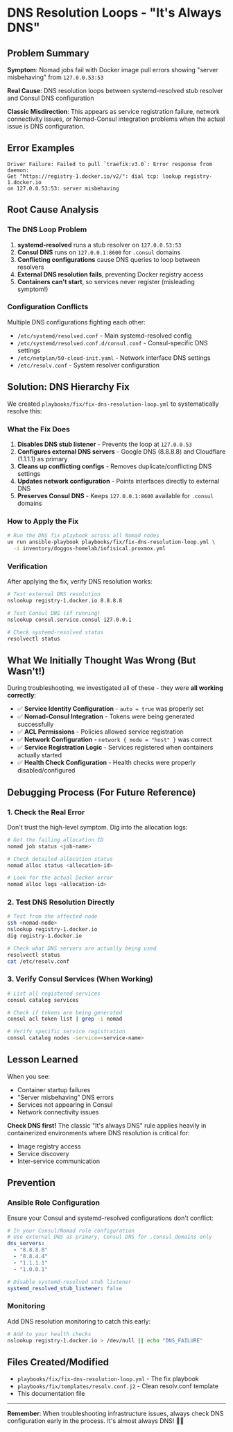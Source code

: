 # DNS Resolution Loops - "It's Always DNS"

## Problem Summary

**Symptom**: Nomad jobs fail with Docker image pull errors showing "server misbehaving" from `127.0.0.53:53`

**Real Cause**: DNS resolution loops between systemd-resolved stub resolver and Consul DNS configuration

**Classic Misdirection**: This appears as service registration failure, network connectivity issues, or Nomad-Consul integration problems when the actual issue is DNS configuration.

## Error Examples

```text
Driver Failure: Failed to pull `traefik:v3.0`: Error response from daemon:
Get "https://registry-1.docker.io/v2/": dial tcp: lookup registry-1.docker.io
on 127.0.0.53:53: server misbehaving
```

## Root Cause Analysis

### The DNS Loop Problem

1. **systemd-resolved** runs a stub resolver on `127.0.0.53:53`
2. **Consul DNS** runs on `127.0.0.1:8600` for `.consul` domains
3. **Conflicting configurations** cause DNS queries to loop between resolvers
4. **External DNS resolution fails**, preventing Docker registry access
5. **Containers can't start**, so services never register (misleading symptom!)

### Configuration Conflicts

Multiple DNS configurations fighting each other:

- `/etc/systemd/resolved.conf` - Main systemd-resolved config
- `/etc/systemd/resolved.conf.d/consul.conf` - Consul-specific DNS settings
- `/etc/netplan/50-cloud-init.yaml` - Network interface DNS settings
- `/etc/resolv.conf` - System resolver configuration

## Solution: DNS Hierarchy Fix

We created `playbooks/fix/fix-dns-resolution-loop.yml` to systematically resolve this:

### What the Fix Does

1. **Disables DNS stub listener** - Prevents the loop at `127.0.0.53`
2. **Configures external DNS servers** - Google DNS (8.8.8.8) and Cloudflare (1.1.1.1) as primary
3. **Cleans up conflicting configs** - Removes duplicate/conflicting DNS settings
4. **Updates network configuration** - Points interfaces directly to external DNS
5. **Preserves Consul DNS** - Keeps `127.0.0.1:8600` available for `.consul` domains

### How to Apply the Fix

```bash
# Run the DNS fix playbook across all Nomad nodes
uv run ansible-playbook playbooks/fix/fix-dns-resolution-loop.yml \
  -i inventory/doggos-homelab/infisical.proxmox.yml
```

### Verification

After applying the fix, verify DNS resolution works:

```bash
# Test external DNS resolution
nslookup registry-1.docker.io 8.8.8.8

# Test Consul DNS (if running)
nslookup consul.service.consul 127.0.0.1

# Check systemd-resolved status
resolvectl status
```

## What We Initially Thought Was Wrong (But Wasn't!)

During troubleshooting, we investigated all of these - they were **all working correctly**:

- ✅ **Service Identity Configuration** - `auto = true` was properly set
- ✅ **Nomad-Consul Integration** - Tokens were being generated successfully
- ✅ **ACL Permissions** - Policies allowed service registration
- ✅ **Network Configuration** - `network { mode = "host" }` was correct
- ✅ **Service Registration Logic** - Services registered when containers actually started
- ✅ **Health Check Configuration** - Health checks were properly disabled/configured

## Debugging Process (For Future Reference)

### 1. Check the Real Error

Don't trust the high-level symptom. Dig into the allocation logs:

```bash
# Get the failing allocation ID
nomad job status <job-name>

# Check detailed allocation status
nomad alloc status <allocation-id>

# Look for the actual Docker error
nomad alloc logs <allocation-id>
```

### 2. Test DNS Resolution Directly

```bash
# Test from the affected node
ssh <nomad-node>
nslookup registry-1.docker.io
dig registry-1.docker.io

# Check what DNS servers are actually being used
resolvectl status
cat /etc/resolv.conf
```

### 3. Verify Consul Services (When Working)

```bash
# List all registered services
consul catalog services

# Check if tokens are being generated
consul acl token list | grep -i nomad

# Verify specific service registration
consul catalog nodes -service=<service-name>
```

## Lesson Learned

When you see:

- Container startup failures
- "Server misbehaving" DNS errors
- Services not appearing in Consul
- Network connectivity issues

**Check DNS first!** The classic "It's always DNS" rule applies heavily in containerized environments where DNS resolution is critical for:

- Image registry access
- Service discovery
- Inter-service communication

## Prevention

### Ansible Role Configuration

Ensure your Consul and systemd-resolved configurations don't conflict:

```yaml
# In your Consul/Nomad role configuration
# Use external DNS as primary, Consul DNS for .consul domains only
dns_servers:
  - "8.8.8.8"
  - "8.8.4.4"
  - "1.1.1.1"
  - "1.0.0.1"

# Disable systemd-resolved stub listener
systemd_resolved_stub_listener: false
```

### Monitoring

Add DNS resolution monitoring to catch this early:

```bash
# Add to your health checks
nslookup registry-1.docker.io > /dev/null || echo "DNS_FAILURE"
```

## Files Created/Modified

- `playbooks/fix/fix-dns-resolution-loop.yml` - The fix playbook
- `playbooks/fix/templates/resolv.conf.j2` - Clean resolv.conf template
- This documentation file

---

**Remember**: When troubleshooting infrastructure issues, always check DNS configuration early in the process. It's almost always DNS! 🕵️‍♂️
